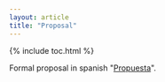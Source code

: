 ```yaml
---
layout: article
title: "Proposal"
---
```


{% include toc.html %}

Formal proposal in spanish "[Propuesta](propuesta.pdf)".
